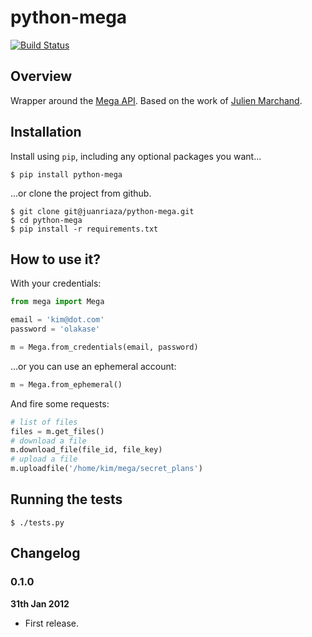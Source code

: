 # python-mega

[![Build Status](https://travis-ci.org/juanriaza/python-mega.png?branch=master)](https://travis-ci.org/juanriaza/python-mega)

## Overview

Wrapper around the [Mega API](https://mega.co.nz/#developers). Based on the work of [Julien Marchand](http://julien-marchand.fr/blog/using-mega-api-with-python-examples/).

## Installation

Install using `pip`, including any optional packages you want...
	
	$ pip install python-mega

...or clone the project from github.

    $ git clone git@juanriaza/python-mega.git
    $ cd python-mega
    $ pip install -r requirements.txt

## How to use it?

With your credentials:

```python
from mega import Mega

email = 'kim@dot.com'
password = 'olakase'

m = Mega.from_credentials(email, password)
```

…or you can use an ephemeral account:

```python
m = Mega.from_ephemeral()
```

And fire some requests:

```python
# list of files
files = m.get_files()
# download a file
m.download_file(file_id, file_key)
# upload a file
m.uploadfile('/home/kim/mega/secret_plans')
```

## Running the tests

    $ ./tests.py

## Changelog

### 0.1.0

**31th Jan 2012**

* First release.
